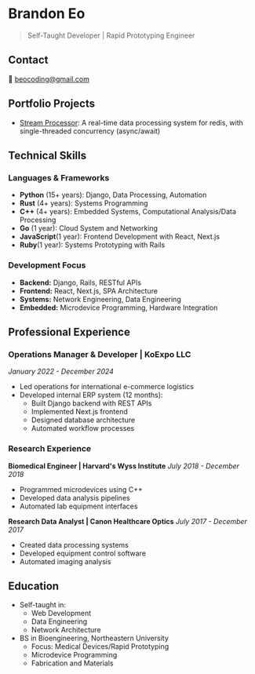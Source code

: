 # Brandon Eo
> Self-Taught Developer | Rapid Prototyping Engineer

## Contact
📧 beocoding@gmail.com

## Portfolio Projects
- [Stream Processor](./stream-processor/): A real-time data processing system for redis, with single-threaded concurrency (async/await)

## Technical Skills
### Languages & Frameworks
- **Python** (15+ years): Django, Data Processing, Automation
- **Rust** (4+ years): Systems Programming
- **C++** (4+ years): Embedded Systems, Computational Analysis/Data Processing
- **Go** (1 year): Cloud System and Networking
- **JavaScript**(1 year): Frontend Development with React, Next.js
- **Ruby**(1 year): Systems Prototyping with Rails

### Development Focus
- **Backend:** Django, Rails, RESTful APIs
- **Frontend:** React, Next.js, SPA Architecture
- **Systems:** Network Engineering, Data Engineering
- **Embedded:** Microdevice Programming, Hardware Integration

## Professional Experience
### Operations Manager & Developer | KoExpo LLC
*January 2022 - December 2024*
- Led operations for international e-commerce logistics
- Developed internal ERP system (12 months):
  - Built Django backend with REST APIs
  - Implemented Next.js frontend
  - Designed database architecture
  - Automated workflow processes

### Research Experience
**Biomedical Engineer | Harvard's Wyss Institute**
*July 2018 - December 2018*
- Programmed microdevices using C++
- Developed data analysis pipelines
- Automated lab equipment interfaces

**Research Data Analyst | Canon Healthcare Optics**
*July 2017 - December 2017*
- Created data processing systems
- Developed equipment control software
- Automated imaging analysis

## Education
- Self-taught in:
  - Web Development
  - Data Engineering
  - Network Architecture
- BS in Bioengineering, Northeastern University
  - Focus: Medical Devices/Rapid Prototyping
  - Microdevice Programming
  - Fabrication and Materials
